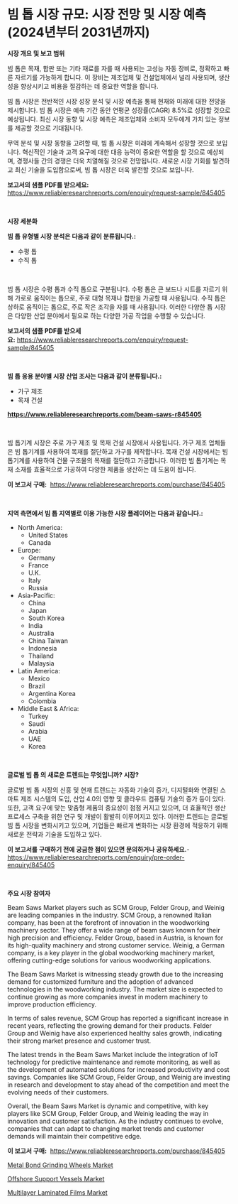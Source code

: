 <p><h1>빔 톱 시장 규모: 시장 전망 및 시장 예측 (2024년부터 2031년까지)</h1></p><p><strong>시장 개요 및 보고 범위</strong></p>
<p><p>빔 톱은 목재, 합판 또는 기타 재료를 자를 때 사용되는 고성능 자동 장비로, 정확하고 빠른 자르기를 가능하게 합니다. 이 장비는 제조업체 및 건설업체에서 널리 사용되며, 생산성을 향상시키고 비용을 절감하는 데 중요한 역할을 합니다.</p><p>빔 톱 시장은 전반적인 시장 성장 분석 및 시장 예측을 통해 현재와 미래에 대한 전망을 제시합니다. 빔 톱 시장은 예측 기간 동안 연평균 성장률(CAGR) 8.5%로 성장할 것으로 예상됩니다. 최신 시장 동향 및 시장 예측은 제조업체와 소비자 모두에게 가치 있는 정보를 제공할 것으로 기대됩니다.</p><p>무역 분석 및 시장 동향을 고려할 때, 빔 톱 시장은 미래에 계속해서 성장할 것으로 보입니다. 혁신적인 기술과 고객 요구에 대한 대응 능력이 중요한 역할을 할 것으로 예상되며, 경쟁사들 간의 경쟁은 더욱 치열해질 것으로 전망됩니다. 새로운 시장 기회를 발견하고 최신 기술을 도입함으로써, 빔 톱 시장은 더욱 발전할 것으로 보입니다.</p></p>
<p><strong>보고서의 샘플 PDF를 받으세요:</strong> <a href="https://www.reliableresearchreports.com/enquiry/request-sample/845405">https://www.reliableresearchreports.com/enquiry/request-sample/845405</a></p>
<p>&nbsp;</p>
<p><strong>시장 세분화</strong></p>
<p><strong>빔 톱 유형별 시장 분석은 다음과 같이 분류됩니다.:</strong></p>
<p><ul><li>수평 톱</li><li>수직 톱</li></ul></p>
<p>&nbsp;</p>
<p><p>빔 톱 시장은 수평 톱과 수직 톱으로 구분됩니다. 수평 톱은 큰 보드나 시트를 자르기 위해 가로로 움직이는 톱으로, 주로 대형 목재나 합판을 가공할 때 사용됩니다. 수직 톱은 상하로 움직이는 톱으로, 주로 작은 조각을 자를 때 사용됩니다. 이러한 다양한 톱 시장은 다양한 산업 분야에서 필요로 하는 다양한 가공 작업을 수행할 수 있습니다.</p></p>
<p><strong>보고서의 샘플 PDF를 받으세요:</strong>&nbsp;<a href="https://www.reliableresearchreports.com/enquiry/request-sample/845405">https://www.reliableresearchreports.com/enquiry/request-sample/845405</a></p>
<p>&nbsp;</p>
<p><strong> 빔 톱 응용 분야별 시장 산업 조사는 다음과 같이 분류됩니다.:</strong></p>
<p><ul><li>가구 제조</li><li>목재 건설</li></ul></p>
<p><strong><a href="https://www.reliableresearchreports.com/beam-saws-r845405">https://www.reliableresearchreports.com/beam-saws-r845405</a></strong></p>
<p>&nbsp;</p>
<p><p>빔 톱기계 시장은 주로 가구 제조 및 목재 건설 시장에서 사용됩니다. 가구 제조 업체들은 빔 톱기계를 사용하여 목재를 절단하고 가구를 제작합니다. 목재 건설 시장에서는 빔 톱기계를 사용하여 건물 구조물의 목재를 절단하고 가공합니다. 이러한 빔 톱기계는 목재 소재를 효율적으로 가공하여 다양한 제품을 생산하는 데 도움이 됩니다.</p></p>
<p><strong>이 보고서 구매:</strong>&nbsp; <a href="https://www.reliableresearchreports.com/purchase/845405">https://www.reliableresearchreports.com/purchase/845405</a></p>
<p>&nbsp;</p>
<p><strong>지역 측면에서 빔 톱 지역별로 이용 가능한 시장 플레이어는 다음과 같습니다.:</strong></p>
<p><ul>
    <li>
        North America:
        <ul>
            <li>United States</li>
            <li>Canada</li>
        </ul>
    </li>
    <li>
        Europe:
        <ul>
            <li>Germany</li>
            <li>France</li>
            <li>U.K.</li>
            <li>Italy</li>
            <li>Russia</li>
        </ul>
    </li>
    <li>
        Asia-Pacific:
        <ul>
            <li>China</li>
            <li>Japan</li>
            <li>South Korea</li>
            <li>India</li>
            <li>Australia</li>
            <li>China Taiwan</li>
            <li>Indonesia</li>
            <li>Thailand</li>
            <li>Malaysia</li>
        </ul>
    </li>
    <li>
        Latin America:
        <ul>
            <li>Mexico</li>
            <li>Brazil</li>
            <li>Argentina Korea</li>
            <li>Colombia</li>
        </ul>
    </li>
    <li>
        Middle East & Africa:
        <ul>
            <li>Turkey</li>
            <li>Saudi</li>
            <li>Arabia</li>
            <li>UAE</li>
            <li>Korea</li>
        </ul>
    </li>
    </ul></p>
<p>&nbsp;</p>
<p><strong>글로벌 빔 톱 의 새로운 트렌드는 무엇입니까? 시장?</strong></p>
<p><p>글로벌 빔 톱 시장의 신흥 및 현재 트렌드는 자동화 기술의 증가, 디지털화와 연결된 스마트 제조 시스템의 도입, 산업 4.0의 영향 및 클라우드 컴퓨팅 기술의 증가 등이 있다. 또한, 고객 요구에 맞는 맞춤형 제품의 중요성이 점점 커지고 있으며, 더 효율적인 생산 프로세스 구축을 위한 연구 및 개발이 활발히 이루어지고 있다. 이러한 트렌드는 글로벌 빔 톱 시장을 변화시키고 있으며, 기업들은 빠르게 변화하는 시장 환경에 적응하기 위해 새로운 전략과 기술을 도입하고 있다.</p></p>
<p><strong>이 보고서를 구매하기 전에 궁금한 점이 있으면 문의하거나 공유하세요.</strong>- <a href="https://www.reliableresearchreports.com/enquiry/pre-order-enquiry/845405">https://www.reliableresearchreports.com/enquiry/pre-order-enquiry/845405</a></p>
<p>&nbsp;</p>
<p><strong>주요 시장 참여자</strong></p>
<p><p>Beam Saws Market players such as SCM Group, Felder Group, and Weinig are leading companies in the industry. SCM Group, a renowned Italian company, has been at the forefront of innovation in the woodworking machinery sector. They offer a wide range of beam saws known for their high precision and efficiency. Felder Group, based in Austria, is known for its high-quality machinery and strong customer service. Weinig, a German company, is a key player in the global woodworking machinery market, offering cutting-edge solutions for various woodworking applications.</p><p>The Beam Saws Market is witnessing steady growth due to the increasing demand for customized furniture and the adoption of advanced technologies in the woodworking industry. The market size is expected to continue growing as more companies invest in modern machinery to improve production efficiency.</p><p>In terms of sales revenue, SCM Group has reported a significant increase in recent years, reflecting the growing demand for their products. Felder Group and Weinig have also experienced healthy sales growth, indicating their strong market presence and customer trust.</p><p>The latest trends in the Beam Saws Market include the integration of IoT technology for predictive maintenance and remote monitoring, as well as the development of automated solutions for increased productivity and cost savings. Companies like SCM Group, Felder Group, and Weinig are investing in research and development to stay ahead of the competition and meet the evolving needs of their customers.</p><p>Overall, the Beam Saws Market is dynamic and competitive, with key players like SCM Group, Felder Group, and Weinig leading the way in innovation and customer satisfaction. As the industry continues to evolve, companies that can adapt to changing market trends and customer demands will maintain their competitive edge.</p></p>
<p><strong>이 보고서 구매:</strong>&nbsp;&nbsp;<a href="https://www.reliableresearchreports.com/purchase/845405">https://www.reliableresearchreports.com/purchase/845405</a></p>
<p><p><a href="https://github.com/shotows/Market-Research-Report-List-2/blob/main/metal-bond-grinding-wheels-market.md">Metal Bond Grinding Wheels Market</a></p><p><a href="https://github.com/Sinjinluong3e0awx2m195k76/Market-Research-Report-List-2/blob/main/offshore-support-vessels-market.md">Offshore Support Vessels Market</a></p><p><a href="https://simplistic-meeting-7ee.notion.site/Multilayer-Laminated-Films-Market-Research-Report-Forecasted-for-Period-from-2024-2031-by-Market--91d56153e97b4836889f7b6f7247fcf1">Multilayer Laminated Films Market</a></p></p>